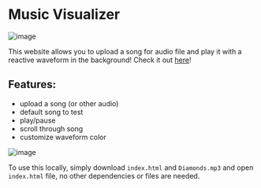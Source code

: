 # Music Visualizer

![image](https://github.com/user-attachments/assets/3b91a25a-ffb3-43ee-9409-a10dd0029007)

This website allows you to upload a song for audio file and play it with a reactive waveform in the background!
Check it out [here](https://vracton.github.io/music-visualizer/)!

## Features:
- upload a song (or other audio)
- default song to test
- play/pause
- scroll through song
- customize waveform color

![image](https://github.com/user-attachments/assets/79fe3011-aadc-4c75-92c2-a8c9dac500ac)

To use this locally, simply download `index.html` and `Diamonds.mp3` and open `index.html` file, no other dependencies or files are needed.
